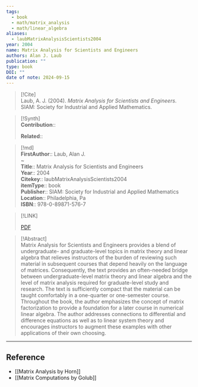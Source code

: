 ```yaml
---
tags:
  - book
  - math/matrix_analysis
  - math/linear_algebra
aliases:
  - laubMatrixAnalysisScientists2004
year: 2004
name: Matrix Analysis for Scientists and Engineers
authors: Alan J. Laub
publication: ""
type: book
DOI: ""
date of note: 2024-09-15
---
```


> [!Cite]  
> Laub, A. J. (2004). _Matrix Analysis for Scientists and Engineers_. SIAM: Society for Industrial and Applied Mathematics.

>[!Synth]  
>**Contribution**::  
>  
>**Related**::   
>  
  
>[!md]  
> **FirstAuthor**:: Laub, Alan J.  
~  
> **Title**:: Matrix Analysis for Scientists and Engineers  
> **Year**:: 2004  
> **Citekey**:: laubMatrixAnalysisScientists2004  
> **itemType**:: book  
> **Publisher**:: SIAM: Society for Industrial and Applied Mathematics  
> **Location**:: Philadelphia, Pa  
> **ISBN**:: 978-0-89871-576-7  

> [!LINK]  
> 
> [PDF](file:///home/lukexie/Documents/Papers/storage/KT2N8DBC/Laub%20-%202004%20-%20Matrix%20Analysis%20for%20Scientists%20and%20Engineers.pdf) 
>  

> [!Abstract]  
> Matrix Analysis for Scientists and Engineers provides a blend of undergraduate- and graduate-level topics in matrix theory and linear algebra that relieves instructors of the burden of reviewing such material in subsequent courses that depend heavily on the language of matrices. Consequently, the text provides an often-needed bridge between undergraduate-level matrix theory and linear algebra and the level of matrix analysis required for graduate-level study and research. The text is sufficiently compact that the material can be taught comfortably in a one-quarter or one-semester course. Throughout the book, the author emphasizes the concept of matrix factorization to provide a foundation for a later course in numerical linear algebra. The author addresses connections to differential and difference equations as well as to linear system theory and encourages instructors to augment these examples with other applications of their own choosing.  

-----
## Reference


- [[Matrix Analysis by Horn]]
- [[Matrix Computations by Golub]]